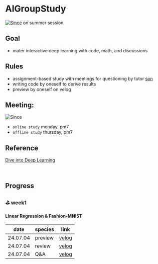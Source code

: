 # AIGroupStudy
[![Since](https://img.shields.io/badge/since-2024.06.30-6A5ACD.svg?&edge_flat=false)](https://github.com/boyamie/AIGroupStudy) on summer session

## Goal
- mater interactive deep learning with code, math, and discussions

## Rules
- assignment-based study with meetings for questioning by tutor [son](https://github.com/zespy5)
- writing code by oneself to derive results
- preview by oneself on velog

## Meeting:
![Since](https://img.shields.io/badge/동아리실A-PNUCSE-6A5ACD.svg?&edge_flat=false)
- `online study` monday, pm7
- `offline study` thursday, pm7

## Reference
[Dive into Deep Learning](https://ko.d2l.ai/index.html)

<br />

## Progress

### ⛳️ week1
#### Linear Regression & Fashion-MNIST

| date | species | link                                                     | 
| ------ | --------- | ------------------------------------------------------------ |
| 24.07.04    | preview     | [velog](https://velog.io/@boyamie_/)                 |
| 24.07.04    | review      | [velog](https://velog.io/@boyamie_/)                 | 
| 24.07.04    | Q&A         | [velog](https://velog.io/@boyamie_/)                 |
